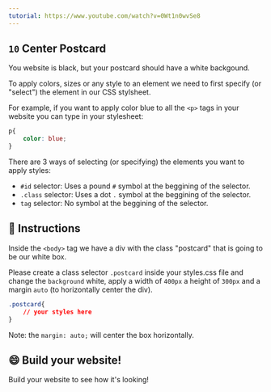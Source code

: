 ```yaml
---
tutorial: https://www.youtube.com/watch?v=0Wt1n0wvSe8
---
```


## `10` Center Postcard

You website is black, but your postcard should have a white backgound.

To apply colors, sizes or any style to an element we need to first specify (or "select") the element in our CSS stylsheet.

For example, if you want to apply color blue to all the `<p>` tags in your website you can type in your stylesheet:

```css
p{
    color: blue;
}
```

There are 3 ways of selecting (or specifying) the elements you want to apply styles: 
- `#id` selector: Uses a pound `#` symbol at the beggining of the selector.
- `.class` selector: Uses a dot `.`  symbol at the beggining of the selector.
- `tag` selector: No symbol at the beggining of the selector.

## 📝 Instructions

Inside the `<body>` tag we have a div with the class "postcard" that is going to be our white box.

Please create a class selector `.postcard` inside your styles.css file and change the `background` white, apply a width of `400px` a height of `300px` and a margin `auto` (to horizontally center the div).

```css
.postcard{
    // your styles here
}
```

Note: the `margin: auto;` will center the box horizontally.

## 😄 Build your website!

Build your website to see how it's looking!